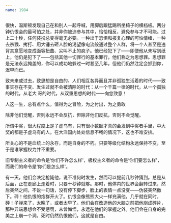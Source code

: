 ```yaml
---
name: 1984
---
```


很快，温斯顿发现自己在和别人一起呼喊，用脚后跟猛踢所坐椅子的横档板。两分钟仇恨会的最可怕之处，并非你被迫参与其中，恰恰相反，避免参与才不可能。过上二十秒，任何装扮总变得毫无必要。一种出于恐惧和报复心理的可怕情绪，一种去杀戮、拷打、用大锤去砸人脸的渴望像电流般通过整个人群，将一个人甚至是违背其意愿地变成面容扭曲、尖叫不止的疯子。他已经犯下了——即便他从未写到纸上，他仍是犯下了——包括其他一切罪行的基本罪行，他们称之为思想罪。思想罪是无法永远掩盖的，你可以成功地躲过一时甚至几年，但他们仍然注定会抓到你，迟早而已。

致未来或过去，致思想是自由的、人们相互各异而且并非孤独生活着的时代——致事实存在不变、发生过就不会被清除的时代：从一个千篇一律的时代，从一个孤独的时代，从老大
哥的时代，从双重思想的时代——向您致意！

人这一生，总有点什么，值得为之冒险，为之付出，为之勇敢

除非他们觉醒，否则永远不会反抗，但除非他们反抗，否则不会觉醒。

所谓中奖，很大程度上是子虚乌有，只有很小数额才真的会发到中奖者手里，中大奖的都是子虚乌有的人。在大洋国内处处信息不畅的情况下，这也不难安排。

所关心的不是血统上的永存，而是自身的不朽。只要等级化结构永远保持不变，至于是谁掌握权力并不重要。

旧专制主义者的命令是‘你们不许怎么样'，极权主义者的命令是‘你们要怎么样'，而我们的命令是‘你们是怎么样'。

有一天，他们会决定枪毙他，说不准何时发生，然而可以提前几秒钟猜到。总是从后面，正在走廊上走着时，只要十秒钟就够。那时，他体内的世界会翻转过来，然后突然之间，不说一句话，没有停下脚步，脸上的表情一点没变——伪装突然撤下。砰！他仇恨的炮群开火了。仇恨会像熊熊大火一样充满他，几乎就在同时，砰！子弹来了，太晚了，或者太早了。他们会在改造他的大脑之前把他崩成碎片，那种异端思想会不受惩罚，未曾悔悟，永远在他们的掌握之外。他们会在自身的完美之上崩一个洞。死时仍然仇恨他们，这就是自由。

